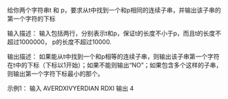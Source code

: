 给你两个字符串t 和 p，要求从t中找到一个和p相同的连续子串，并输出该子串的第一个字符的下标

输入描述：
输入包括两行，分别表示t和p，保证t的长度不小于p，而且t的长度不超过1000000， p的长度不超过10000.

输出描述：
如果能从t中找到一个和p相等的连续子串，则输出该子串第一个字符在t中的下标（下标以1开始）；如果不能则输出“NO”；如果包含多个这样的子串，则输出第一个字符下标最小的那个。

示例1：
输入
AVERDXIVYERDIAN
RDXI
输出
4
